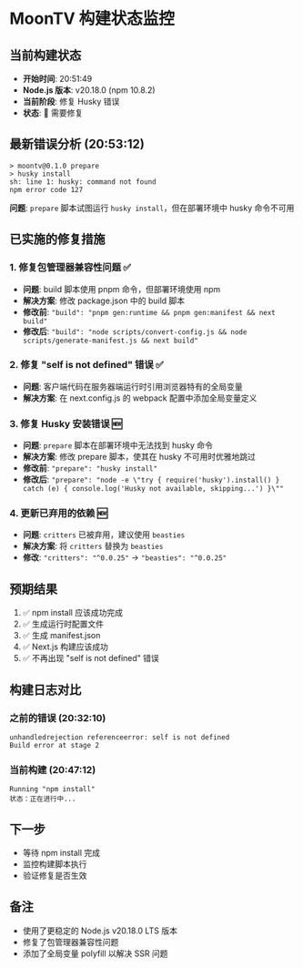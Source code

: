 # MoonTV 构建状态监控

## 当前构建状态
- **开始时间**: 20:51:49
- **Node.js 版本**: v20.18.0 (npm 10.8.2)
- **当前阶段**: 修复 Husky 错误
- **状态**: 🔴 需要修复

## 最新错误分析 (20:53:12)
```
> moontv@0.1.0 prepare
> husky install
sh: line 1: husky: command not found
npm error code 127
```

**问题**: `prepare` 脚本试图运行 `husky install`，但在部署环境中 husky 命令不可用

## 已实施的修复措施

### 1. 修复包管理器兼容性问题 ✅
- **问题**: build 脚本使用 pnpm 命令，但部署环境使用 npm
- **解决方案**: 修改 package.json 中的 build 脚本
- **修改前**: `"build": "pnpm gen:runtime && pnpm gen:manifest && next build"`
- **修改后**: `"build": "node scripts/convert-config.js && node scripts/generate-manifest.js && next build"`

### 2. 修复 "self is not defined" 错误 ✅
- **问题**: 客户端代码在服务器端运行时引用浏览器特有的全局变量
- **解决方案**: 在 next.config.js 的 webpack 配置中添加全局变量定义

### 3. 修复 Husky 安装错误 🆕
- **问题**: `prepare` 脚本在部署环境中无法找到 husky 命令
- **解决方案**: 修改 prepare 脚本，使其在 husky 不可用时优雅地跳过
- **修改前**: `"prepare": "husky install"`
- **修改后**: `"prepare": "node -e \"try { require('husky').install() } catch (e) { console.log('Husky not available, skipping...') }\""`

### 4. 更新已弃用的依赖 🆕
- **问题**: `critters` 已被弃用，建议使用 `beasties`
- **解决方案**: 将 `critters` 替换为 `beasties`
- **修改**: `"critters": "^0.0.25"` → `"beasties": "^0.0.25"`

## 预期结果
1. ✅ npm install 应该成功完成
2. ✅ 生成运行时配置文件
3. ✅ 生成 manifest.json
4. ✅ Next.js 构建应该成功
5. ✅ 不再出现 "self is not defined" 错误

## 构建日志对比

### 之前的错误 (20:32:10)
```
unhandledrejection referenceerror: self is not defined
Build error at stage 2
```

### 当前构建 (20:47:12)
```
Running "npm install"
状态：正在进行中...
```

## 下一步
- 等待 npm install 完成
- 监控构建脚本执行
- 验证修复是否生效

## 备注
- 使用了更稳定的 Node.js v20.18.0 LTS 版本
- 修复了包管理器兼容性问题
- 添加了全局变量 polyfill 以解决 SSR 问题